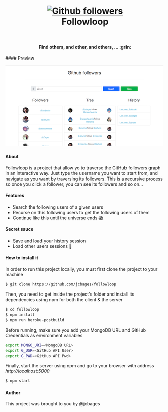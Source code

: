 <h1 align="center">
  <br>
  <a href="#"><img width="200" src="https://assets-cdn.github.com/images/modules/logos_page/Octocat.png" alt="Github followers"></a>
  <br>
  Followloop
  <br>
  <br>
</h1>

<h4 align="center">Find others, and other, and others, ... :grin:</h4>

#### Preview

<div style="margin: auto;">
  <img src="https://raw.githubusercontent.com/jcbages/followloop/master/dumb.png" alt="Preview">
</div>

#### About

Followloop is a project that allow yo to traverse the GitHub followers graph in an interactive way. Just type the username you want to start from, and navigate as you want by traversing its followers. This is a recursive process so once you click a follower, you can see its followers and so on...

#### Features

  - Search the following users of a given users
  - Recurse on this following users to get the following users of them
  - Continue like this until the universe ends :scream:

#### Secret sauce

  - Save and load your history session
  - Load other users sessions :speak_no_evil:
 
#### How to install it

In order to run this project locally, you must first clone the project to your machine

```sh
$ git clone https://github.com/jcbages/followloop
```

Then, you need to get inside the project's folder and install its dependencies using npm for both the client & the server

```sh
$ cd followloop
$ npm install
$ npm run heroku-postbuild
```

Before running, make sure you add your MongoDB URL and GitHub Credentials as environment variables

```sh
export MONGO_URI=<MongoDB URL>
export G_USR=<GitHub API User>
export G_PWD=<GitHub API Pwd>
```

Finally, start the server using npm and go to your browser with address *http://localhost:5000*

```sh
$ npm start
```

#### Author

This project was brought to you by @jcbages
